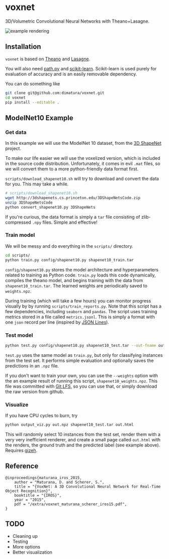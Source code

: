 # voxnet


3D/Volumetric Convolutional Neural Networks with Theano+Lasagne.

![example rendering](https://github.com/dimatura/voxnet/blob/master/doc/instance.png)

## Installation

`voxnet` is based on [Theano](http://deeplearning.net/software/theano/) 
and [Lasagne](http://deeplearning.net/software/theano/).

You will also need [path.py](https://github.com/jaraco/path.py) and
[scikit-learn](http://scikit-learn.org/stable/). Scikit-learn
is used purely for evaluation of accuracy and is an easily removable dependency.

You can do something like
```sh
git clone git@github.com:dimatura/voxnet.git
cd voxnet
pip install --editable .
```


## ModelNet10 Example

### Get data 

In this example we will use the ModelNet 10 dataset, 
from the [3D ShapeNet](http://3dshapenets.cs.princeton.edu/) project.

To make our life easier we will use the voxelized version, which
is included in the source code distribution. Unfortunately,
it comes in evil `.mat` files, so we will convert them to a 
more python-friendly data format first.

`scripts/download_shapenet10.sh` will try to download and convert the data
for you. This may take a while.

```sh
# scripts/download_shapenet10.sh
wget http://3dshapenets.cs.princeton.edu/3DShapeNetsCode.zip 
unzip 3DShapeNetsCode
python convert_shapenet10.py 3DShapeNets
```

If you're curious, the data format is simply a `tar` file
consisting of zlib-compressed `.npy` files. Simple and effective!

### Train model

We will be messy and do everything in the `scripts/` directory.


```sh
cd scripts/
python train.py config/shapenet10.py shapenet10_train.tar
```

`config/shapenet10.py` stores the model architecture
and hyperparameters related to training as Python code.
`train.py` loads this code dynamically, compiles the theano model,
and begins training with the data from `shapenet10_train.tar`.
The learned weights are periodically saved to `weights.npz`.

During training (which will take a few hours) you can monitor progress
visually by by running `scripts/train_reports.py`. Note that this script has a
few dependencies, including `seaborn` and `pandas`.  The script uses training
metrics stored in a file called `metrics.jsonl`.  This is simply a format with
one `json` record per line (inspired by [JSON Lines](http://jsonlines.org)).


### Test model

```sh
python test.py config/shapenet10.py shapenet10_test.tar --out-fname out.npz
```

`test.py` uses the same model as `train.py`, but only
for classifying instances from the test set. It performs
simple evaluation and optionally saves the predictions in an 
`.npz` file.

If you don't want to train your own, you can use the
`--weights` option with the
an example result of running this script, 
`shapenet10_weights.npz`. This file was committed with
[Git LFS](https://git-lfs.github.com/), so you
can use that, or simply download the raw version 
from github. 


### Visualize


If you have CPU cycles to burn, try

```sh
python output_viz.py out.npz shapenet10_test.tar out.html
```

This will randomly select 10 instances from the test set,
render them with a very very inefficient renderer, and create
a small page called `out.html` with the renders,
the ground truth and the predicted label (see example above).
Requires [gizeh](https://github.com/Zulko/gizeh).

## Reference

```
@inproceedings{maturana_iros_2015,
    author = "Maturana, D. and Scherer, S.",
    title = "{VoxNet: A 3D Convolutional Neural Network for Real-Time Object Recognition}",
    booktitle = "{IROS}",
    year = "2015",
    pdf = "/extra/voxnet_maturana_scherer_iros15.pdf",
}
```

## TODO 

* Cleaning up
* Testing
* More options
* Better visualization


